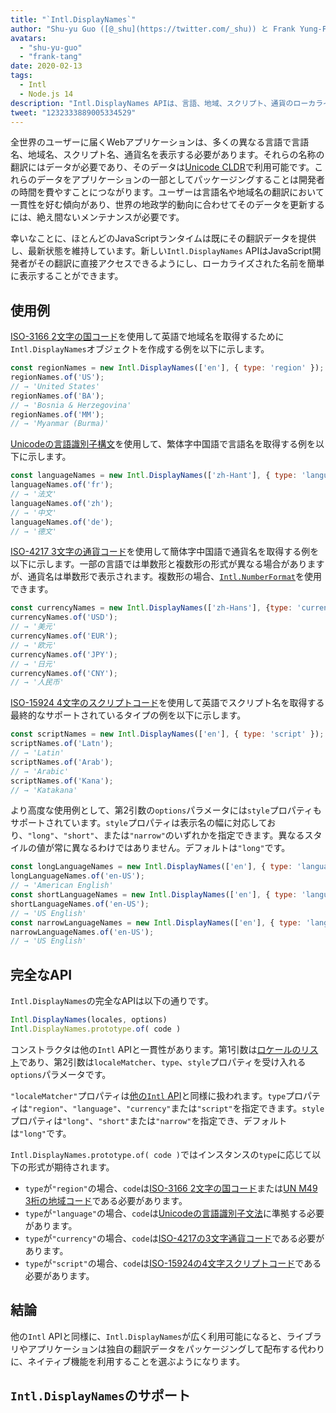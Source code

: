 ```yaml
---
title: "`Intl.DisplayNames`"
author: "Shu-yu Guo ([@_shu](https://twitter.com/_shu)) と Frank Yung-Fong Tang"
avatars: 
  - "shu-yu-guo"
  - "frank-tang"
date: 2020-02-13
tags: 
  - Intl
  - Node.js 14
description: "Intl.DisplayNames APIは、言語、地域、スクリプト、通貨のローカライズされた名前を提供します。"
tweet: "1232333889005334529"
---
```

全世界のユーザーに届くWebアプリケーションは、多くの異なる言語で言語名、地域名、スクリプト名、通貨名を表示する必要があります。それらの名称の翻訳にはデータが必要であり、そのデータは[Unicode CLDR](http://cldr.unicode.org/translation/)で利用可能です。これらのデータをアプリケーションの一部としてパッケージングすることは開発者の時間を費やすことにつながります。ユーザーは言語名や地域名の翻訳において一貫性を好む傾向があり、世界の地政学的動向に合わせてそのデータを更新するには、絶え間ないメンテナンスが必要です。

<!--truncate-->
幸いなことに、ほとんどのJavaScriptランタイムは既にその翻訳データを提供し、最新状態を維持しています。新しい`Intl.DisplayNames` APIはJavaScript開発者がその翻訳に直接アクセスできるようにし、ローカライズされた名前を簡単に表示することができます。

## 使用例

[ISO-3166 2文字の国コード](https://www.iso.org/iso-3166-country-codes.html)を使用して英語で地域名を取得するために`Intl.DisplayNames`オブジェクトを作成する例を以下に示します。

```js
const regionNames = new Intl.DisplayNames(['en'], { type: 'region' });
regionNames.of('US');
// → 'United States'
regionNames.of('BA');
// → 'Bosnia & Herzegovina'
regionNames.of('MM');
// → 'Myanmar (Burma)'
```

[Unicodeの言語識別子構文](http://unicode.org/reports/tr35/#Unicode_language_identifier)を使用して、繁体字中国語で言語名を取得する例を以下に示します。

```js
const languageNames = new Intl.DisplayNames(['zh-Hant'], { type: 'language' });
languageNames.of('fr');
// → '法文'
languageNames.of('zh');
// → '中文'
languageNames.of('de');
// → '德文'
```

[ISO-4217 3文字の通貨コード](https://www.iso.org/iso-4217-currency-codes.html)を使用して簡体字中国語で通貨名を取得する例を以下に示します。一部の言語では単数形と複数形の形式が異なる場合がありますが、通貨名は単数形で表示されます。複数形の場合、[`Intl.NumberFormat`](https://v8.dev/features/intl-numberformat)を使用できます。

```js
const currencyNames = new Intl.DisplayNames(['zh-Hans'], {type: 'currency'});
currencyNames.of('USD');
// → '美元'
currencyNames.of('EUR');
// → '欧元'
currencyNames.of('JPY');
// → '日元'
currencyNames.of('CNY');
// → '人民币'
```

[ISO-15924 4文字のスクリプトコード](http://unicode.org/iso15924/iso15924-codes.html)を使用して英語でスクリプト名を取得する最終的なサポートされているタイプの例を以下に示します。

```js
const scriptNames = new Intl.DisplayNames(['en'], { type: 'script' });
scriptNames.of('Latn');
// → 'Latin'
scriptNames.of('Arab');
// → 'Arabic'
scriptNames.of('Kana');
// → 'Katakana'
```

より高度な使用例として、第2引数の`options`パラメータには`style`プロパティもサポートされています。`style`プロパティは表示名の幅に対応しており、`"long"`、`"short"`、または`"narrow"`のいずれかを指定できます。異なるスタイルの値が常に異なるわけではありません。デフォルトは`"long"`です。

```js
const longLanguageNames = new Intl.DisplayNames(['en'], { type: 'language' });
longLanguageNames.of('en-US');
// → 'American English'
const shortLanguageNames = new Intl.DisplayNames(['en'], { type: 'language', style: 'short' });
shortLanguageNames.of('en-US');
// → 'US English'
const narrowLanguageNames = new Intl.DisplayNames(['en'], { type: 'language', style: 'narrow' });
narrowLanguageNames.of('en-US');
// → 'US English'
```

## 完全なAPI

`Intl.DisplayNames`の完全なAPIは以下の通りです。

```js
Intl.DisplayNames(locales, options)
Intl.DisplayNames.prototype.of( code )
```

コンストラクタは他の`Intl` APIと一貫性があります。第1引数は[ロケールのリスト](https://developer.mozilla.org/en-US/docs/Web/JavaScript/Reference/Global_Objects/Intl#Locale_identification_and_negotiation)であり、第2引数は`localeMatcher`、`type`、`style`プロパティを受け入れる`options`パラメータです。

`"localeMatcher"`プロパティは[他の`Intl` API](https://developer.mozilla.org/en-US/docs/Web/JavaScript/Reference/Global_Objects/Intl#Locale_identification_and_negotiation)と同様に扱われます。`type`プロパティは`"region"`、`"language"`、`"currency"`または`"script"`を指定できます。`style`プロパティは`"long"`、`"short"`または`"narrow"`を指定でき、デフォルトは`"long"`です。

`Intl.DisplayNames.prototype.of( code )`ではインスタンスの`type`に応じて以下の形式が期待されます。

- `type`が`"region"`の場合、`code`は[ISO-3166 2文字の国コード](https://www.iso.org/iso-3166-country-codes.html)または[UN M49 3桁の地域コード](https://unstats.un.org/unsd/methodology/m49/)である必要があります。
- `type`が`"language"`の場合、`code`は[Unicodeの言語識別子文法](https://unicode.org/reports/tr35/#Unicode_language_identifier)に準拠する必要があります。
- `type`が`"currency"`の場合、`code`は[ISO-4217の3文字通貨コード](https://www.iso.org/iso-4217-currency-codes.html)である必要があります。
- `type`が`"script"`の場合、`code`は[ISO-15924の4文字スクリプトコード](https://unicode.org/iso15924/iso15924-codes.html)である必要があります。

## 結論

他の`Intl` APIと同様に、`Intl.DisplayNames`が広く利用可能になると、ライブラリやアプリケーションは独自の翻訳データをパッケージングして配布する代わりに、ネイティブ機能を利用することを選ぶようになります。

## `Intl.DisplayNames`のサポート

<feature-support chrome="81 /blog/v8-release-81#intl.displaynames"
                 firefox="86 https://developer.mozilla.org/en-US/docs/Mozilla/Firefox/Releases/86#javascript"
                 safari="14 https://bugs.webkit.org/show_bug.cgi?id=209779"
                 nodejs="14 https://medium.com/@nodejs/node-js-version-14-available-now-8170d384567e"
                 babel="no"></feature-support>
